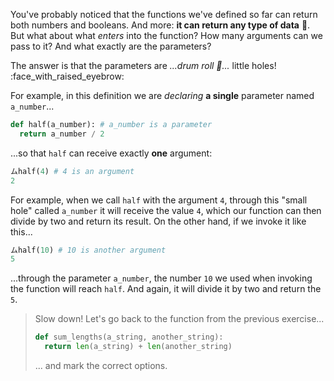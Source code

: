 You've probably noticed that the functions we've defined so far can return both numbers and booleans. And more: **it can return any type of data** :exploding_head:. But what about what _enters_ into the function? How many arguments can we pass to it? And what exactly are the parameters?

The answer is that the parameters are _...drum roll :drum:..._ little holes! :face_with_raised_eyebrow:

For example, in this definition we are _declaring_ **a single** parameter named `a_number`...

```python
def half(a_number): # a_number is a parameter
  return a_number / 2
```

...so that `half` can receive exactly **one** argument:

```python
ムhalf(4) # 4 is an argument
2
```

For example, when we call `half` with the argument `4`, through this "small hole" called `a_number` it will receive the value `4`, which our function can then divide by two and return its result. On the other hand, if we invoke it like this...


```python
ムhalf(10) # 10 is another argument
5
```

...through the parameter `a_number`, the number `10` we used when invoking the function will reach `half`. And again, it will divide it by two and return the `5`.

> Slow down! Let's go back to the function from the previous exercise...
>
> ```python
> def sum_lengths(a_string, another_string):
>   return len(a_string) + len(another_string)
> ```
>
> ... and mark the correct options.